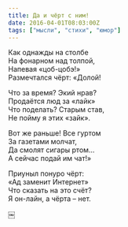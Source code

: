 ```yaml
---
title: Да и чёрт с ним!
date: 2016-04-01T08:03:00Z
tags: ["мысли", "стихи", "юмор"]
---
```


Как однажды на столбе  
На фонарном над толпой,  
Напевая «цоб-цобэ!»  
Размечтался чёрт: «Долой!

Что за время? Экий нрав?  
Продаётся люд за «лайк»  
Что поделать? Старым став,  
Не пойму я этих «зайк».

Вот же раньше! Все гуртом  
За газетами молчат,  
Да смолят сигары ртом…  
А сейчас подай им чат!»

Приуныл понуро чёрт:  
«Ад заменит Интернет»  
Что сказать на это счёт?  
Я он-лайн, а чёрта – нет.

￼

